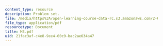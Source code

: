```yaml
---
content_type: resource
description: Problem set.
file: /media/https%3A/open-learning-course-data-rc.s3.amazonaws.com/2-008-design-and-manufacturing-ii-spring-2003/21fac3afc4e89ee400c9bac2ae634a47_H3.pdf
file_type: application/pdf
resourcetype: Document
title: H3.pdf
uid: 21fac3af-c4e8-9ee4-00c9-bac2ae634a47
---
```

